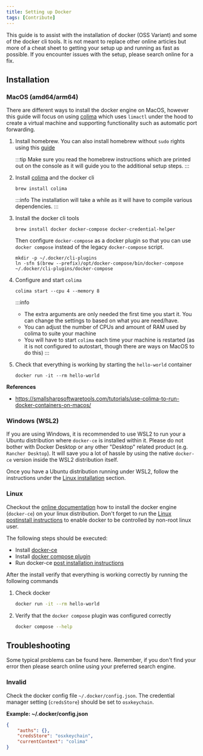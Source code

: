 ```yaml
---
title: Setting up Docker
tags: [Contribute]
---
```


This guide is to assist with the installation of docker (OSS Variant) and some of the docker cli tools. It is not meant to replace other online articles but more of a cheat sheet to getting your setup up and running as fast as possible. If you encounter issues with the setup, please search online for a fix.

## Installation

### MacOS (amd64/arm64)

There are different ways to install the docker engine on MacOS, however this guide will focus on using [colima](https://github.com/abiosoft/colima) which uses `limactl` under the hood to create a virtual machine and supporting functionality such as automatic port forwarding.

1. Install homebrew. You can also install homebrew without `sudo` rights using this [guide](https://docs.brew.sh/Installation#untar-anywhere-unsupported)

    :::tip
    Make sure you read the homebrew instructions which are printed out on the console as it will guide you to the additional setup steps.
    :::

2. Install [colima](https://github.com/abiosoft/colima) and the docker cli

    ```
    brew install colima
    ```

    :::info
    The installation will take a while as it will have to compile various dependencies.
    :::

3. Install the docker cli tools

    ```
    brew install docker docker-compose docker-credential-helper
    ```

    Then configure `docker-compose` as a docker plugin so that you can use `docker compose` instead of the legacy `docker-compose` script.

    ```
    mkdir -p ~/.docker/cli-plugins
    ln -sfn $(brew --prefix)/opt/docker-compose/bin/docker-compose ~/.docker/cli-plugins/docker-compose
    ```

4. Configure and start `colima`

    ```
    colima start --cpu 4 --memory 8
    ```

    :::info
    * The extra arguments are only needed the first time you start it. You can change the settings to based on what you are need/have.
    * You can adjust the number of CPUs and amount of RAM used by colima to suite your machine
    * You will have to start `colima` each time your machine is restarted (as it is not configured to autostart, though there are ways on MacOS to do this)
    :::

5. Check that everything is working by starting the `hello-world` container

    ```
    docker run -it --rm hello-world
    ```


**References**

* https://smallsharpsoftwaretools.com/tutorials/use-colima-to-run-docker-containers-on-macos/


### Windows (WSL2)

If you are using Windows, it is recommended to use WSL2 to run your a Ubuntu distribution where `docker-ce` is installed within it. Please do not bother with Docker Desktop or any other "Desktop" related product (e.g. `Rancher Desktop`). It will save you a lot of hassle by using the native `docker-ce` version inside the WSL2 distribution itself.

Once you have a Ubuntu distribution running under WSL2, follow the instructions under the [Linux installation](#linux) section.

### Linux

Checkout the [online documentation](https://docs.docker.com/engine/install/) how to install the docker engine (`docker-ce`) on your linux distribution. Don't forget to run the [Linux postinstall instructions](https://docs.docker.com/engine/install/linux-postinstall/) to enable docker to be controlled by non-root linux user.

The following steps should be executed:

* Install [docker-ce](https://docs.docker.com/engine/install/)
* Install [docker compose plugin](https://docs.docker.com/compose/install/)
* Run docker-ce [post installation instructions](https://docs.docker.com/engine/install/linux-postinstall/)

After the install verify that everything is working correctly by running the following commands

1. Check docker

    ```sh
    docker run -it --rm hello-world
    ```

2. Verify that the `docker compose` plugin was configured correctly

    ```sh
    docker compose --help
    ```

## Troubleshooting

Some typical problems can be found here. Remember, if you don't find your error then please search online using your preferred search engine.

### Invalid

Check the docker config file `~/.docker/config.json`. The credential manager setting (`credsStore`) should be set to `osxkeychain`.

**Example: ~/.docker/config.json**

```json
{
	"auths": {},
	"credsStore": "osxkeychain",
	"currentContext": "colima"
}
```
